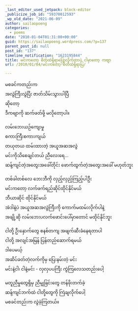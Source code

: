 ```yaml
---
_last_editor_used_jetpack: block-editor
_publicize_job_id: "59370012593"
_wp_old_date: "2021-06-09"
author: sailaopoeng
categories:
  - poems
date: "2010-01-04T01:31:00+00:00"
guid: https://sailaopoeng.wordpress.com/?p=137
parent_post_id: null
post_id: "137"
timeline_notification: "1623195844"
title: မင်းကတော့ စိတ်ထဲရှိရာပြောလိုက်တာပဲ ငါမှာတော့ ကဗျာ
url: /2010/01/04/မင်းကတော့-စိတ်ထဲရှိရာပြ/

---
```

မစခင်ကတည်းက  
အလွဲကြီးလွဲပြီး ဇာတ်သိမ်းသွားပါပြီ  
ဆိုတော့  
ဒီကဗျာကို ဆက်ဖတ်ဖို့ မလိုတော့ပါ။

လမ်းဘေးယဉ်ကျေးမှု  
စကားကြီးစကားကျယ်  
တယုတယ ထမ်းထားတဲ့ အယူအဆအလွဲ  
မင်းကိုသိစေချင်တယ် ညီလေးရေ…  
ဆန့်ကျင်တဲ့အတွေးအခေါ်တိုင်း ဖောက်ထွက်တဲ့အတွေးအခေါ် မဟုတ်ဘူး

တစ်ခါတစ်လေ ဘေးဘီကို လှည့်လှည့်ကြည့်ပါဦး  
မင်းကတော့ လက်ဖက်ရည်ဆိုင်ထိုင်နိုင်မယ်  
ဘီယာဆိုင် ထိုင်နိုင်မယ်  
အဲဒါနဲ့ပဲ အယူအဆအလွဲကြီးကို ကောက်မထမ်းလိုက်ပါနဲ့  
အချို့ဆို လမ်းဘေးပလက်ဖောင်းပေါ်မှာတောင် မထိုင်နိုင်ဘူး

ငါတို့ ဦးနှောက်တွေ စနစ်တကျ အဖျက်ဆီးခံနေရတာပါ  
ငါတို့ အလျင်အမြန် ပြန်တည်ဆောက်ရမယ်  
ဒါပေမယ့်  
အဆိပ်ခတ်တဲ့လက်ကိုမှ ပြေးနမ်းတဲ့ မင်း  
မင်းနဲ့ငါ၊ ငါနဲ့မင်း \- လှလှပပကြီး ကွဲကြလေသတည်းပေါ့

မတူညီမှုတွေရှိမှ ညီမျှခြင်းတွေ တန်ဖိုးတက်ခဲ့  
ဆန့်ကျင်ဘက်ထဲ ငါတို့တွေကို ကြဲချလိုက်ပေါ့  
မစခင်တည်းက လွဲခဲ့ကြတယ်။
